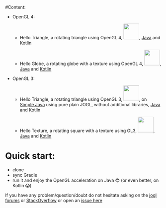 #Content: 

- OpenGL 4:
    - Hello Triangle, a rotating triangle using OpenGL 4, <a href="url"><img src="http://i.imgur.com/TwaAkzc.png" width="50" ></a>, [Java](https://github.com/java-opengl-labs/helloTriangle/blob/master/src/main/java/gl4/HelloTriangle.java) and [Kotlin](https://github.com/java-opengl-labs/helloTriangle/blob/master/src/main/kotlin/gl4/helloTriangle.kt)
    
    - Hello Globe, a rotating globe with a texture using OpenGL 4, <a href="url"><img src="http://i.imgur.com/0NqgdcP.png" width="50" ></a>, [Java](https://github.com/java-opengl-labs/helloTriangle/blob/master/src/main/java/gl4/HelloGlobe.java) and [Kotlin](https://github.com/java-opengl-labs/helloTriangle/blob/master/src/main/kotlin/gl4/helloGlobe.kt)
    
    
    
- OpenGL 3:
    - Hello Triangle, a rotating triangle using OpenGL 3, <a href="url"><img src="http://i.imgur.com/i22AI9I.png" width="50" ></a>, on [Simple Java](https://github.com/java-opengl-labs/helloTriangle/blob/master/src/main/java/gl3/HelloTriangleSimple.java) using pure plain JOGL, without additional libraries, [Java](https://github.com/java-opengl-labs/helloTriangle/blob/master/src/main/java/gl3/HelloTriangle.java) and [Kotlin](https://github.com/java-opengl-labs/helloTriangle/blob/master/src/main/kotlin/gl3/helloTriangle.kt)

    - Hello Texture, a rotating square with a texture using GL3, <a href="url"><img src="http://i.imgur.com/HbnqqX5.png" width="50" ></a>, [Java](https://github.com/java-opengl-labs/helloTriangle/blob/master/src/main/java/gl3/HelloTexture.java) and [Kotlin](https://github.com/java-opengl-labs/helloTriangle/blob/master/src/main/kotlin/gl3/helloTexture.kt)

# Quick start:

* clone
* sync Gradle
* run it and enjoy the OpenGL acceleration on Java :sunglasses: (or even better, on Kotlin :scream:)

If you have any problem/question/doubt do not hesitate asking on the [jogl forums](http://forum.jogamp.org/) or [StackOverflow](http://stackoverflow.com/) or open an [issue here](https://github.com/elect86/helloTriangle/issues)
